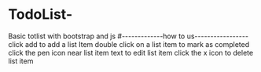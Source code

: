 # TodoList-
Basic totlist with bootstrap and js
#-------------how to us-----------------
click add to add a list Item
double click on a list item to mark as completed
click the pen icon near list item text to edit list item
click the x icon to delete list item
